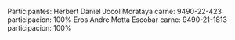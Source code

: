 Participantes:
              Herbert Daniel Jocol Morataya  carne: 9490-22-423    participacion: 100%
              Eros Andre Motta Escobar       carne: 9490-21-1813   participacion: 100%
